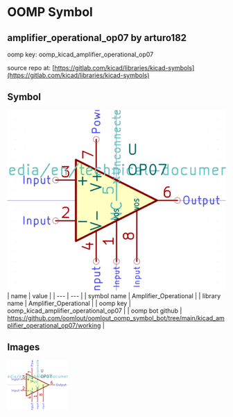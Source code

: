 # OOMP Symbol  
## amplifier_operational_op07  by arturo182  
  
oomp key: oomp_kicad_amplifier_operational_op07  
  
source repo at: [https://gitlab.com/kicad/libraries/kicad-symbols](https://gitlab.com/kicad/libraries/kicad-symbols)  
## Symbol  
  
[![working.png](working_600.png)](working.png)  
| name | value | 
| --- | --- | 
| symbol name | Amplifier_Operational | 
| library name | Amplifier_Operational | 
| oomp key | oomp_kicad_amplifier_operational_op07 | 
| oomp bot github | https://github.com/oomlout/oomlout_oomp_symbol_bot/tree/main/kicad_amplifier_operational_op07/working | 
## Images  
  
[![working.png](working_140.png)](working.png)  
